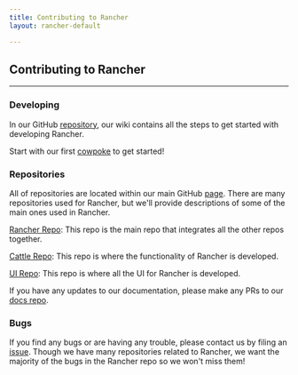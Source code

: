 ```yaml
---
title: Contributing to Rancher
layout: rancher-default

---
```


## Contributing to Rancher
---

### Developing

In our GitHub [repository](https://github.com/rancherio/rancher), our wiki contains all the steps to get started with developing Rancher.

Start with our first [cowpoke](https://github.com/rancherio/rancher/wiki/Cowpoke-1:-Getting-Started-with-Rancher) to get started!

### Repositories

All of repositories are located within our main GitHub [page](https://github.com/rancherio). There are many repositories used for Rancher, but we'll provide descriptions of some of the main ones used in Rancher.

[Rancher Repo](https://github.com/rancherio/rancher): This repo is the main repo that integrates all the other repos together. 

[Cattle Repo](https://github.com/rancherio/cattle): This repo is where the functionality of Rancher is developed. 

[UI Repo](https://github.com/rancherio/ui): This repo is where all the UI for Rancher is developed. 

If you have any updates to our documentation, please make any PRs to our [docs repo](https://github.com/rancherio/rancherio.github.io). 

### Bugs

If you find any bugs or are having any trouble, please contact us by filing an [issue](https://github.com/rancherio/rancher/issues/new). Though we have many repositories related to Rancher, we want the majority of the bugs in the Rancher repo so we won't miss them!

<br>
<br>